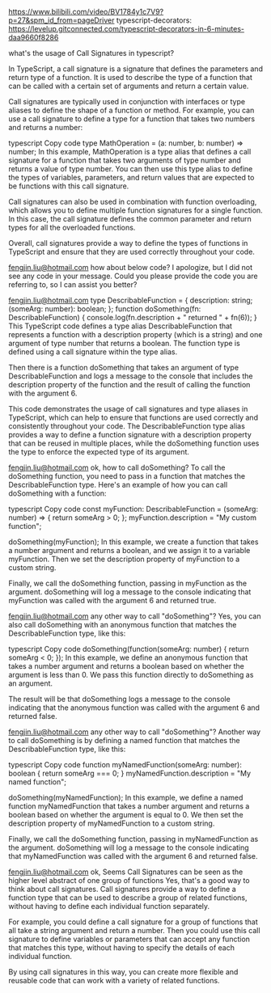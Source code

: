 https://www.bilibili.com/video/BV1784y1c7V9?p=27&spm_id_from=pageDriver
typescript-decorators:   https://levelup.gitconnected.com/typescript-decorators-in-6-minutes-daa9660f8286


what's the usage of Call Signatures in typescript?



In TypeScript, a call signature is a signature that defines the parameters and return type of a function. It is used to describe the type of a function that can be called with a certain set of arguments and return a certain value.

Call signatures are typically used in conjunction with interfaces or type aliases to define the shape of a function or method. For example, you can use a call signature to define a type for a function that takes two numbers and returns a number:

typescript
Copy code
type MathOperation = (a: number, b: number) => number;
In this example, MathOperation is a type alias that defines a call signature for a function that takes two arguments of type number and returns a value of type number. You can then use this type alias to define the types of variables, parameters, and return values that are expected to be functions with this call signature.

Call signatures can also be used in combination with function overloading, which allows you to define multiple function signatures for a single function. In this case, the call signature defines the common parameter and return types for all the overloaded functions.

Overall, call signatures provide a way to define the types of functions in TypeScript and ensure that they are used correctly throughout your code.







fengjin.liu@hotmail.com
how about below code?
I apologize, but I did not see any code in your message. Could you please provide the code you are referring to, so I can assist you better?







fengjin.liu@hotmail.com
type DescribableFunction = {
  description: string;
  (someArg: number): boolean;
};
function doSomething(fn: DescribableFunction) {
  console.log(fn.description + " returned " + fn(6));
}
This TypeScript code defines a type alias DescribableFunction that represents a function with a description property (which is a string) and one argument of type number that returns a boolean. The function type is defined using a call signature within the type alias.

Then there is a function doSomething that takes an argument of type DescribableFunction and logs a message to the console that includes the description property of the function and the result of calling the function with the argument 6.

This code demonstrates the usage of call signatures and type aliases in TypeScript, which can help to ensure that functions are used correctly and consistently throughout your code. The DescribableFunction type alias provides a way to define a function signature with a description property that can be reused in multiple places, while the doSomething function uses the type to enforce the expected type of its argument.







fengjin.liu@hotmail.com
ok, how to call doSomething?
To call the doSomething function, you need to pass in a function that matches the DescribableFunction type. Here's an example of how you can call doSomething with a function:

typescript
Copy code
const myFunction: DescribableFunction = (someArg: number) => {
  return someArg > 0;
};
myFunction.description = "My custom function";

doSomething(myFunction);
In this example, we create a function that takes a number argument and returns a boolean, and we assign it to a variable myFunction. Then we set the description property of myFunction to a custom string.

Finally, we call the doSomething function, passing in myFunction as the argument. doSomething will log a message to the console indicating that myFunction was called with the argument 6 and returned true.







fengjin.liu@hotmail.com
any other way to call "doSomething"?
Yes, you can also call doSomething with an anonymous function that matches the DescribableFunction type, like this:

typescript
Copy code
doSomething(function(someArg: number) {
  return someArg < 0;
});
In this example, we define an anonymous function that takes a number argument and returns a boolean based on whether the argument is less than 0. We pass this function directly to doSomething as an argument.

The result will be that doSomething logs a message to the console indicating that the anonymous function was called with the argument 6 and returned false.







fengjin.liu@hotmail.com
any other way to call "doSomething"?
Another way to call doSomething is by defining a named function that matches the DescribableFunction type, like this:

typescript
Copy code
function myNamedFunction(someArg: number): boolean {
  return someArg === 0;
}
myNamedFunction.description = "My named function";

doSomething(myNamedFunction);
In this example, we define a named function myNamedFunction that takes a number argument and returns a boolean based on whether the argument is equal to 0. We then set the description property of myNamedFunction to a custom string.

Finally, we call the doSomething function, passing in myNamedFunction as the argument. doSomething will log a message to the console indicating that myNamedFunction was called with the argument 6 and returned false.







fengjin.liu@hotmail.com
ok, Seems Call Signatures can be seen as the higher level  abstract of  one group of functions
Yes, that's a good way to think about call signatures. Call signatures provide a way to define a function type that can be used to describe a group of related functions, without having to define each individual function separately.

For example, you could define a call signature for a group of functions that all take a string argument and return a number. Then you could use this call signature to define variables or parameters that can accept any function that matches this type, without having to specify the details of each individual function.

By using call signatures in this way, you can create more flexible and reusable code that can work with a variety of related functions.
